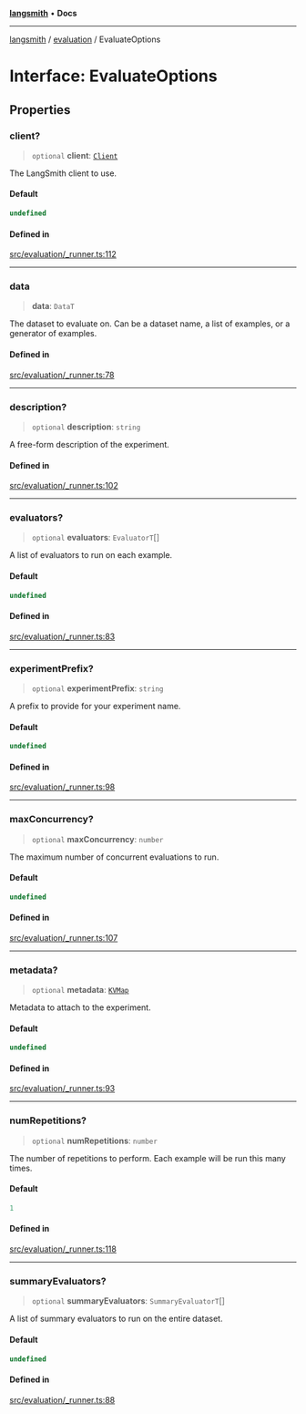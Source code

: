 [**langsmith**](../../README.md) • **Docs**

***

[langsmith](../../README.md) / [evaluation](../README.md) / EvaluateOptions

# Interface: EvaluateOptions

## Properties

### client?

> `optional` **client**: [`Client`](../../client/classes/Client.md)

The LangSmith client to use.

#### Default

```ts
undefined
```

#### Defined in

[src/evaluation/\_runner.ts:112](https://github.com/langchain-ai/langsmith-sdk/blob/da3c1bb4f1396b48909bf0abac53fd717458c764/js/src/evaluation/_runner.ts#L112)

***

### data

> **data**: `DataT`

The dataset to evaluate on. Can be a dataset name, a list of
examples, or a generator of examples.

#### Defined in

[src/evaluation/\_runner.ts:78](https://github.com/langchain-ai/langsmith-sdk/blob/da3c1bb4f1396b48909bf0abac53fd717458c764/js/src/evaluation/_runner.ts#L78)

***

### description?

> `optional` **description**: `string`

A free-form description of the experiment.

#### Defined in

[src/evaluation/\_runner.ts:102](https://github.com/langchain-ai/langsmith-sdk/blob/da3c1bb4f1396b48909bf0abac53fd717458c764/js/src/evaluation/_runner.ts#L102)

***

### evaluators?

> `optional` **evaluators**: `EvaluatorT`[]

A list of evaluators to run on each example.

#### Default

```ts
undefined
```

#### Defined in

[src/evaluation/\_runner.ts:83](https://github.com/langchain-ai/langsmith-sdk/blob/da3c1bb4f1396b48909bf0abac53fd717458c764/js/src/evaluation/_runner.ts#L83)

***

### experimentPrefix?

> `optional` **experimentPrefix**: `string`

A prefix to provide for your experiment name.

#### Default

```ts
undefined
```

#### Defined in

[src/evaluation/\_runner.ts:98](https://github.com/langchain-ai/langsmith-sdk/blob/da3c1bb4f1396b48909bf0abac53fd717458c764/js/src/evaluation/_runner.ts#L98)

***

### maxConcurrency?

> `optional` **maxConcurrency**: `number`

The maximum number of concurrent evaluations to run.

#### Default

```ts
undefined
```

#### Defined in

[src/evaluation/\_runner.ts:107](https://github.com/langchain-ai/langsmith-sdk/blob/da3c1bb4f1396b48909bf0abac53fd717458c764/js/src/evaluation/_runner.ts#L107)

***

### metadata?

> `optional` **metadata**: [`KVMap`](../../schemas/type-aliases/KVMap.md)

Metadata to attach to the experiment.

#### Default

```ts
undefined
```

#### Defined in

[src/evaluation/\_runner.ts:93](https://github.com/langchain-ai/langsmith-sdk/blob/da3c1bb4f1396b48909bf0abac53fd717458c764/js/src/evaluation/_runner.ts#L93)

***

### numRepetitions?

> `optional` **numRepetitions**: `number`

The number of repetitions to perform. Each example
will be run this many times.

#### Default

```ts
1
```

#### Defined in

[src/evaluation/\_runner.ts:118](https://github.com/langchain-ai/langsmith-sdk/blob/da3c1bb4f1396b48909bf0abac53fd717458c764/js/src/evaluation/_runner.ts#L118)

***

### summaryEvaluators?

> `optional` **summaryEvaluators**: `SummaryEvaluatorT`[]

A list of summary evaluators to run on the entire dataset.

#### Default

```ts
undefined
```

#### Defined in

[src/evaluation/\_runner.ts:88](https://github.com/langchain-ai/langsmith-sdk/blob/da3c1bb4f1396b48909bf0abac53fd717458c764/js/src/evaluation/_runner.ts#L88)
